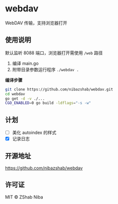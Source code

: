 # webdav

WebDAV 传输，支持浏览器打开

## 使用说明

默认监听 8088 端口，浏览器打开需使用 `/web` 路径

1. 编译 main.go
2. 附带目录参数运行程序 `./webdav .`

__编译步骤__

```sh
git clone https://github.com/nibazshab/webdav.git
cd webdav
go get -d -v ./...
CGO_ENABLED=0 go build -ldflags="-s -w"
```

## 计划

- [ ] 美化 autoindex 的样式
- [x] 记录日志

## 开源地址

https://github.com/nibazshab/webdav

## 许可证

MIT © ZShab Niba
